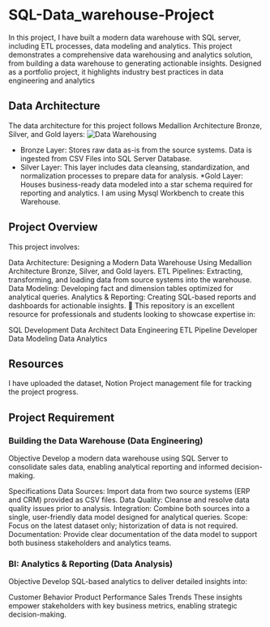 # SQL-Data_warehouse-Project
In this project, I have built a modern data warehouse with SQL server, including ETL processes, data modeling and analytics.
This project demonstrates a comprehensive data warehousing and analytics solution, from building a data warehouse to generating actionable insights. Designed as a portfolio project, it highlights industry best practices in data engineering and analytics
## Data Architecture
The data architecture for this project follows Medallion Architecture Bronze, Silver, and Gold layers:
![Data Warehousing](https://github.com/user-attachments/assets/02567ae2-1fa6-41ff-945c-6dc96d00dfb4)
* Bronze Layer: Stores raw data as-is from the source systems. Data is ingested from CSV Files into SQL Server Database.
* Silver Layer: This layer includes data cleansing, standardization, and normalization processes to prepare data for analysis.
*Gold Layer: Houses business-ready data modeled into a star schema required for reporting and analytics.
I am using Mysql Workbench to create this Warehouse.
## Project Overview
This project involves:

Data Architecture: Designing a Modern Data Warehouse Using Medallion Architecture Bronze, Silver, and Gold layers.
ETL Pipelines: Extracting, transforming, and loading data from source systems into the warehouse.
Data Modeling: Developing fact and dimension tables optimized for analytical queries.
Analytics & Reporting: Creating SQL-based reports and dashboards for actionable insights.
🎯 This repository is an excellent resource for professionals and students looking to showcase expertise in:

SQL Development
Data Architect
Data Engineering
ETL Pipeline Developer
Data Modeling
Data Analytics

## Resources
I have uploaded the dataset, Notion Project management file for tracking the project progress. 

## Project Requirement
### Building the Data Warehouse (Data Engineering)
Objective
Develop a modern data warehouse using SQL Server to consolidate sales data, enabling analytical reporting and informed decision-making.

Specifications
Data Sources: Import data from two source systems (ERP and CRM) provided as CSV files.
Data Quality: Cleanse and resolve data quality issues prior to analysis.
Integration: Combine both sources into a single, user-friendly data model designed for analytical queries.
Scope: Focus on the latest dataset only; historization of data is not required.
Documentation: Provide clear documentation of the data model to support both business stakeholders and analytics teams.
### BI: Analytics & Reporting (Data Analysis)
Objective
Develop SQL-based analytics to deliver detailed insights into:

Customer Behavior
Product Performance
Sales Trends
These insights empower stakeholders with key business metrics, enabling strategic decision-making.
